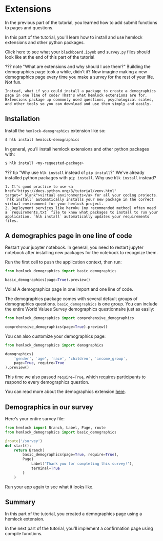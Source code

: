 # Extensions

In the previous part of the tutorial, you learned how to add submit functions to pages and questions.

In this part of the tutorial, you'll learn how to install and use hemlock extensions and other python packages.

Click here to see what your <a href="https://github.com/dsbowen/hemlock-tutorial/blob/v0.4.5/blackboard.ipynb" target="_blank">`blackboard.ipynb`</a> and <a href="https://github.com/dsbowen/hemlock-tutorial/blob/v0.4.5/survey.py" target="_blank">`survey.py`</a> files should look like at the end of this part of the tutorial.

??? note "What are extensions and why should I use them?"
    Building the demographics page took a while, didn't it? Now imagine making a new demographics page every time you make a survey for the rest of your life. Not fun.

    Instead, what if you could install a package to create a demographics page in one line of code? That's what hemlock extensions are for. Extensions package up commonly used questions, psychological scales, and other tools so you can download and use them simply and easily.

## Installation

Install the `hemlock-demographics` extension like so:

```bash
$ hlk install hemlock-demographics
```

In general, you'll install hemlock extensions and other python packages with:

```bash
$ hlk install <my-requested-package>
```

??? tip "Why use `hlk install` instead of `pip install`?"
    We've already installed python packages with `pip install`. Why use `hlk install` instead?

    1. It's good practice to use <a href="https://docs.python.org/3/tutorial/venv.html" target="_blank">virtual environments</a> for all your coding projects. `hlk install` automatically installs your new package in the correct virtual environment for your hemlock project. 
    2. Deployment services like heroku (my recommended method) often need a `requirements.txt` file to know what packages to install to run your application. `hlk install` automatically updates your requirements files.

## A demographics page in one line of code

Restart your jupyter notebook. In general, you need to restart jupyter notebook after installing new packages for the notebook to recognize them.

Run the first cell to push the application context, then run:

```python
from hemlock_demographics import basic_demographics

basic_demographics(page=True).preview()
```

Voila! A demographics page in one import and one line of code.

The demographics package comes with several default groups of demographics questions. `basic_demographics` is one group. You can include the entire World Values Survey demographics questionnaire just as easily:

```python
from hemlock_demographics import comprehensive_demographics

comprehensive_demographics(page=True).preview()
```

You can also customize your demographics page:

```python
from hemlock_demographics import demographics

demographics(
    'gender', 'age', 'race', 'children', 'income_group', 
    page=True, require=True
).preview()
```

This time we also passed `require=True`, which requires participants to respond to every demographics question.

You can read more about the demographics extension <a href="https://dsbowen.github.io/hemlock-demographics/" target="_blank">here</a>.

## Demographics in our survey

Here's your entire survey file:

```python
from hemlock import Branch, Label, Page, route
from hemlock_demographics import basic_demographics

@route('/survey')
def start():
    return Branch(
        basic_demographics(page=True, require=True),
        Page(
            Label('Thank you for completing this survey!'), 
            terminal=True
        )
    )
```

Run your app again to see what it looks like.

## Summary

In this part of the tutorial, you created a demographics page using a hemlock extension.

In the next part of the tutorial, you'll implement a confirmation page using compile functions.